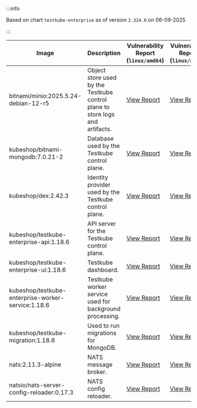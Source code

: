:::info

Based on chart `testkube-enterprise` as of version `2.324.6` on 06-09-2025

:::

| Image | Description | Vulnerability Report (`linux/amd64`) | Vulnerability Report (`linux/arm64`) | Docker Image |
|-------|-------------|----------------------------------------|----------------------------------------|--------------|
| bitnami/minio:2025.5.24-debian-12-r5 | Object store used by the Testkube control plane to store logs and artifacts. | [View Report](./minio-2025.5.24-debian-12-r5_linux_amd64.md) | [View Report](./minio-2025.5.24-debian-12-r5_linux_arm64.md) | [View Image](https://hub.docker.com/layers/bitnami/minio/2025.5.24-debian-12-r5/images/sha256-b3d51900e846b92f7503ca6be07d2e8c56ebb6a13a60bc71b8777c716c074bcf?context=explore) |
| kubeshop/bitnami-mongodb:7.0.21-2 | Database used by the Testkube control plane. | [View Report](./bitnami-mongodb-7.0.21-2_linux_amd64.md) | [View Report](./bitnami-mongodb-7.0.21-2_linux_arm64.md) | [View Image](https://hub.docker.com/layers/kubeshop/bitnami-mongodb/7.0.21-2/images/sha256-c347474e6488832564a6ce3d1870056f52aa4e7123bb85ce391a60c0b4ecdf18?context=explore) |
| kubeshop/dex:2.42.3 | Identity provider used by the Testkube control plane. | [View Report](./dex-2.42.3_linux_amd64.md) | [View Report](./dex-2.42.3_linux_arm64.md) | [View Image](https://hub.docker.com/layers/kubeshop/dex/2.42.3/images/sha256-db03bd0a7b5d26c4c36034f227f3b16c1d3bdadf3bd56eb23f2ca9c442716cb6?context=explore) |
| kubeshop/testkube-enterprise-api:1.18.6 | API server for the Testkube control plane. | [View Report](./testkube-enterprise-api-1.18.6_linux_amd64.md) | [View Report](./testkube-enterprise-api-1.18.6_linux_arm64.md) | [View Image](https://hub.docker.com/layers/kubeshop/testkube-enterprise-api/1.18.6/images/sha256-804ef18baaee57d295f220733dcf107521be64c28bd21f62c47845b77d5df7d5?context=explore) |
| kubeshop/testkube-enterprise-ui:1.18.6 | Testkube dashboard. | [View Report](./testkube-enterprise-ui-1.18.6_linux_amd64.md) | [View Report](./testkube-enterprise-ui-1.18.6_linux_arm64.md) | [View Image](https://hub.docker.com/layers/kubeshop/testkube-enterprise-ui/1.18.6/images/sha256-0456e3c8c9a771a7fed5fd4b5686049446e2fdcc118311661b12587bafe8a315?context=explore) |
| kubeshop/testkube-enterprise-worker-service:1.18.6 | Testkube worker service used for background processing. | [View Report](./testkube-enterprise-worker-service-1.18.6_linux_amd64.md) | [View Report](./testkube-enterprise-worker-service-1.18.6_linux_arm64.md) | [View Image](https://hub.docker.com/layers/kubeshop/testkube-enterprise-worker-service/1.18.6/images/sha256-fd563ac813c8e8f254bbbac9edca4556dfcb445e105311c59dd008ff59d3274a?context=explore) |
| kubeshop/testkube-migration:1.18.6 | Used to run migrations for MongoDB. | [View Report](./testkube-migration-1.18.6_linux_amd64.md) | [View Report](./testkube-migration-1.18.6_linux_arm64.md) | [View Image](https://hub.docker.com/layers/kubeshop/testkube-migration/1.18.6/images/sha256-7955ea54e4044e199b86835de756e3e0b72910ebb0197f6603676b9eb3468d9a?context=explore) |
| nats:2.11.3-alpine | NATS message broker. | [View Report](./nats-2.11.3-alpine_linux_amd64.md) | [View Report](./nats-2.11.3-alpine_linux_arm64.md) | [View Image](https://hub.docker.com/layers/library/nats/2.11.3-alpine/images/sha256-f6be324fcee27f2a91178d74f77bb4ba3e5a9d2e72ba7d6871f45d14aadca40a?context=explore) |
| natsio/nats-server-config-reloader:0.17.3 | NATS config reloader. | [View Report](./nats-server-config-reloader-0.17.3_linux_amd64.md) | [View Report](./nats-server-config-reloader-0.17.3_linux_arm64.md) | [View Image](https://hub.docker.com/layers/natsio/nats-server-config-reloader/0.17.3/images/sha256-6798c689cca8a98f34e57db124abe46c81edf9bfb02d54ad85da60d0e41ef592?context=explore) |
